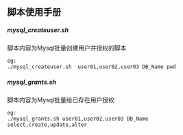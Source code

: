 ## 脚本使用手册

##### mysql_createuser.sh
脚本内容为Mysql批量创建用户并授权的脚本  
```
eg:
./mysql_createuser.sh  user01,user02,user03 DB_Name pwd

```

##### mysql_grants.sh
脚本内容为Mysql批量给已存在用户授权   
```
eg:
./mysql_grants.sh user01,user02,user03 DB_Name select,create,update,alter
```